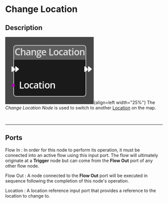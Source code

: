 
# Change Location

## Description

![Change Location Node](../../assets/nodes/change_location.png){align=left width="25%"}
The *Change Location Node* is used to switch to another
[Location](../../introduction/terminology.md#locations) on the map.


<br style="clear:left"/>

-------

## Ports

Flow In
: In order for this node to perform its operation, it must be connected into an
  active flow using this input port. The flow will ultimately originate at a
  __Trigger__ node but can come from the __Flow Out__ port of any other flow
  node.

Flow Out
: A node connected to the __Flow Out__ port will be executed in sequence
  following the completion of this node's operation.


Location
: A location reference input port that provides a reference to the location to
  change to.


